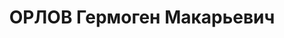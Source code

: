 ---
title: ОРЛОВ Гермоген Макарьевич
description: "Род. в 1918, г. Тула, русский, б/п. Проживал: Москва, Малый Харитоньевский\
  \ пер., д. 7, кв. 3. Студент исторического факультета МГУ \n  Арестован 05.09.1937.\
  \ Обв. в участии в к.-р. террористической организации. Приговор: ВК ВС СССР, 25.01.1938\
  \ – ВМН. Расстрелян 25.01.1938, г.Москва. \n  Реабилитирован ВК ВС СССР 08.06.1957"
---